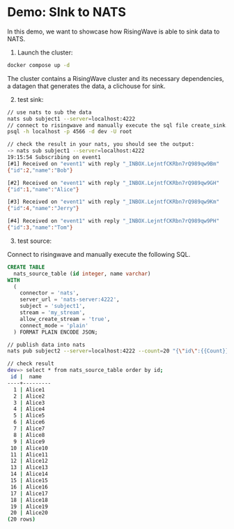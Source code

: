 # Demo: SInk to NATS

In this demo, we want to showcase how RisingWave is able to sink data to NATS.

1. Launch the cluster:

```sh
docker compose up -d
```

The cluster contains a RisingWave cluster and its necessary dependencies, a datagen that generates the data, a clichouse for sink.


2. test sink:

```sh
// use nats to sub the data
nats sub subject1 --server=localhost:4222
// connect to risingwave and manually execute the sql file create_sink.sql
psql -h localhost -p 4566 -d dev -U root

// check the result in your nats, you should see the output:
-> nats sub subject1 --server=localhost:4222
19:15:54 Subscribing on event1
[#1] Received on "event1" with reply "_INBOX.LejntfCKRbn7rQ989qw9Bm"
{"id":2,"name":"Bob"}

[#2] Received on "event1" with reply "_INBOX.LejntfCKRbn7rQ989qw9GH"
{"id":1,"name":"Alice"}

[#3] Received on "event1" with reply "_INBOX.LejntfCKRbn7rQ989qw9Km"
{"id":4,"name":"Jerry"}

[#4] Received on "event1" with reply "_INBOX.LejntfCKRbn7rQ989qw9PH"
{"id":3,"name":"Tom"}
```


3. test source:

Connect to risingwave and manually execute the following SQL.

```sql
CREATE TABLE
  nats_source_table (id integer, name varchar)
WITH
  (
    connector = 'nats',
    server_url = 'nats-server:4222',
    subject = 'subject1',
    stream = 'my_stream',
    allow_create_stream = 'true',
    connect_mode = 'plain'
  ) FORMAT PLAIN ENCODE JSON;
```

```sh
// publish data into nats
nats pub subject2 --server=localhost:4222 --count=20 "{\"id\":{{Count}},\"name\":\"Alice{{Count}}\"}"

// check result
dev=> select * from nats_source_table order by id;
 id |  name
----+---------
  1 | Alice1
  2 | Alice2
  3 | Alice3
  4 | Alice4
  5 | Alice5
  6 | Alice6
  7 | Alice7
  8 | Alice8
  9 | Alice9
 10 | Alice10
 11 | Alice11
 12 | Alice12
 13 | Alice13
 14 | Alice14
 15 | Alice15
 16 | Alice16
 17 | Alice17
 18 | Alice18
 19 | Alice19
 20 | Alice20
(20 rows)
```



